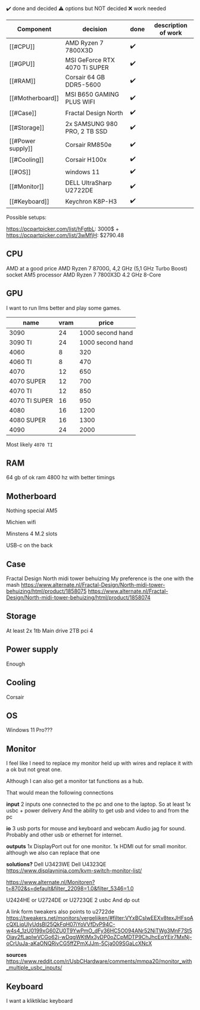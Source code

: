 
✔️ done and decided
⚠️ options but NOT decided
❌ work needed

| Component         | decision                     | done | description of work |
| ----------------- | ----------------------------- | ---- | ------------------- |
| [[#CPU]]          | AMD Ryzen 7 7800X3D           | ✔️   |                     |
| [[#GPU]]          | MSI GeForce RTX 4070 Ti SUPER | ✔️   |                     |
| [[#RAM]]          | Corsair 64 GB DDR5-5600       | ✔️   |                     |
| [[#Motherboard]]  | MSI B650 GAMING PLUS WIFI     | ✔️   |                     |
| [[#Case]]         | Fractal Design North          | ✔️   |                     |
| [[#Storage]]      | 2x SAMSUNG 980 PRO, 2 TB SSD  | ✔️   |                     |
| [[#Power supply]] | Corsair RM850e                | ✔️   |                     |
| [[#Cooling]]      | Corsair H100x                 | ✔️   |                     |
| [[#OS]]           | windows 11                    | ✔️   |                     |
| [[#Monitor]]      | DELL UltraSharp U2722DE       | ✔️   |                     |
| [[#Keyboard]]     | Keychron K8P-H3               | ✔️   |                     |

Possible setups:

<https://pcpartpicker.com/list/hFgtbL>: 3000$ +
<https://pcpartpicker.com/list/3wMfjH>: $2790.48

## CPU

AMD at a good price
AMD Ryzen 7 8700G, 4,2 GHz (5,1 GHz Turbo Boost) socket AM5 processor
AMD Ryzen 7 7800X3D 4.2 GHz 8-Core

## GPU

I want to run llms better and play some games.

| name | vram | price |
| ---- | ---- | ---- |
| 3090 | 24 | 1000 second hand |
| 3090 TI | 24 | 1000 second hand |
| 4060 | 8 | 320 |
| 4060 TI | 8 | 470 |
| 4070 | 12 | 650 |
| 4070 SUPER | 12 | 700 |
| 4070 TI<br> | 12 | 850 |
| 4070 TI SUPER | 16 | 950 |
| 4080 | 16 | 1200 |
| 4080 SUPER | 16 | 1300 |
| 4090 | 24 | 2000 |

Most likely `4070 TI`

## RAM

64 gb of ok ram
4800 hz with better timings

## Motherboard

Nothing special
AM5

Michien wifi

Minstens 4 M.2 slots

USB-c on the back

## Case

Fractal Design North midi tower behuizing
My preference is the one with the mash
<https://www.alternate.nl/Fractal-Design/North-midi-tower-behuizing/html/product/1858075>
<https://www.alternate.nl/Fractal-Design/North-midi-tower-behuizing/html/product/1858074>

## Storage

At least 2x 1tb
Main drive 2TB pci 4

## Power supply

Enough

## Cooling

Corsair

## OS

Windows 11
Pro???

## Monitor

I feel like I need to replace my monitor held up with wires and replace it with a ok but not great one.

Although I can also get a monitor tat functions as a hub.

That would mean the following connections

**input**
2 inputs one connected to the pc and one to the laptop.
So at least 1x usbc + power delivery
And the ability to get usb and video to and from the pc

**io**
3 usb ports for mouse and keyboard and webcam
Audio jag for sound.
Probably and other usb or ethernet for internet.

**outputs**
1x DisplayPort out for one monitor.
1x HDMI out for small monitor. although we also can replace that one

**solutions?**
Dell U3423WE
Dell U4323QE
<https://www.displayninja.com/kvm-switch-monitor-list/>

<https://www.alternate.nl/Monitoren?t=8702&s=default&filter_22098=1.0&filter_5346=1.0>

U2424HE or U2724DE or U2723QE
2 usbc
And dp out

A link form tweakers also points to u2722de
<https://tweakers.net/monitors/vergelijken/#filter:VYxBCsIwEEXv8texJHFsoAcQXLjqUlyUdsBI25QkFqH07iYoVVfDvP94C-w4s4_1zU0199xG60ZU0T9YwPmO_dFy36HC5O094ANr52NiTWg3MnF7St5Oiay2fLapIwVCGo62j-wDqgWKtMx3yDP0oZCpMDTP9ChJhcEqYEjr7MxNj-oCrUuJa-aKaONQRivCG5ffZPmXJJm-5Cja009SGaLcXNcX>

**sources**
<https://www.reddit.com/r/UsbCHardware/comments/mmpa20/monitor_with_multiple_usbc_inputs/>

## Keyboard

I want a kliktiklac keyboard
